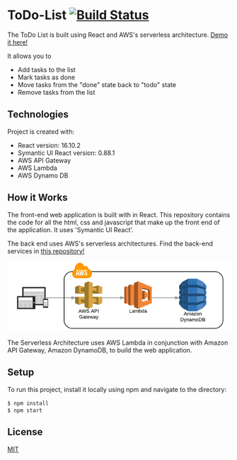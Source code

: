 
# ToDo-List [![Build Status](https://api.travis-ci.com/mekhalajoshi/CICD.svg?branch=master)](https://travis-ci.com/github/mekhalajoshi/CICD/builds)

The ToDo List is built using React and AWS's serverless architecture. <a href="https://mekhalajoshi.github.io/Todo-List" target="_blank">Demo it here!</a>

It allows you to
* Add tasks to the list
* Mark tasks as done
* Move tasks from the "done" state back to "todo" state
* Remove tasks from the list

## Technologies
Project is created with:
* React version: 16.10.2
* Symantic UI React version: 0.88.1
* AWS API Gateway
* AWS Lambda
* AWS Dynamo DB


## How it Works
The front-end web application is built with in React. This repository contains the code for all the html, css and javascript that make up the front end of the application. It uses 'Symantic UI React'.


The back end uses AWS's serverless architectures. Find the back-end services in <a href="https://github.com/mekhalajoshi/todo-aws-service" target="_blank">this repository!</a>

<p align="center">
  <img src="public/AWS serverless architecture.png" margin="auto">
</p>

The Serverless Architecture uses AWS Lambda in conjunction with Amazon API Gateway, Amazon DynamoDB, to build the web application.


## Setup
To run this project, install it locally using npm and navigate to the directory:

```
$ npm install
$ npm start
```

## License
[MIT](https://choosealicense.com/licenses/mit/)
